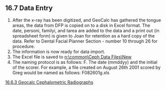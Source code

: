 ## 16.7 Data Entry

1. After the x-ray has been digitized, and GeoCalc has gathered the tongue areas, the data from DFP is copied on to a disk in Excel format. The date, personi, familyi, and tarea are added to the data and a print out (in spreadsheet form) is given to Joan for retention as a hard copy of the data. Refer to Dental Facial Planner Section - number 10 through 26 for procedure.
2. The information is now ready for data import.
3. The Excel file is saved to <u>n:\common\Ceph Data Files\New</u>
4. The naming protocol is as follows: F. The date (mmddyy) and the initial of the scorer. For example, a file created on August 26th 2001 scored by Greg would be named as follows: F082601g.xls


<div class="center">
<div class="btn-group">
  <a href=":pages_path:/manuals/cephalometric-radiographs/16-06-03-geocalc.md" class="btn btn-default">
    <span class="glyphicon glyphicon-chevron-left"></span>
    16.6.3 Geocalc
  </a>

  <a href=":pages_path:/manuals/cephalometric-radiographs" class="btn btn-default">
    <span class="glyphicon glyphicon-chevron-up"></span>
    Cephalometric Radiographs
  </a>
</div>
</div>
